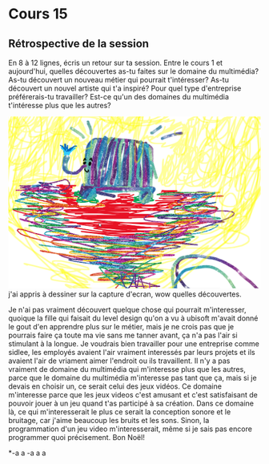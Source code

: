 # Cours 15
## Rétrospective de la session

En 8 à 12 lignes, écris un retour sur ta session. Entre le cours 1 et aujourd'hui, quelles découvertes as-tu faites sur le domaine du multimédia? As-tu découvert un nouveau métier qui pourrait t'intéresser? As-tu découvert un nouvel artiste qui t'a inspiré? Pour quel type d'entreprise préférerais-tu travailler? Est-ce qu'un des domaines du multimédia t'intéresse plus que les autres? 



![El](images/2021-09-24%2010_46_49-Microsoft%20Whiteboard.png)
j'ai appris à dessiner sur la capture d'ecran, wow quelles découvertes.

Je n'ai pas vraiment découvert quelque chose qui pourrait m'interesser, quoique la fille qui faisait du level design qu'on a vu à ubisoft m'avait donné le gout d'en apprendre plus sur le métier, mais je ne crois pas que je pourrais faire ça toute ma vie sans me tanner avant, ça n'a pas l'air si stimulant à la longue.
Je voudrais bien travailler pour une entreprise comme sidlee, les employés avaient l'air vraiment interessés par leurs projets et ils avaient l'air de vriament aimer l'endroit ou ils travaillent. Il n'y a pas vraiment de domaine du multimédia qui m'interesse plus que les autres, parce que le domaine du multimédia m'interesse pas tant que ça, mais si je devais en choisir un, ce serait celui des jeux vidéos. Ce domaine m'interesse parce que les jeux videos c'est amusant et c'est satisfaisant de pouvoir jouer à un jeu quand t'as participé à sa création. Dans ce domaine là, ce qui m'interesserait le plus ce serait la conception sonore et le bruitage, car j'aime beaucoup les bruits et les sons. Sinon, la programmation d'un jeu video m'interesserait, même si je sais pas encore programmer quoi précisement. Bon Noël!


*-a a
 -a a
 a

